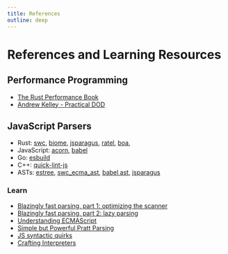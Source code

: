 ```yaml
---
title: References
outline: deep
---
```


# References and Learning Resources

## Performance Programming

- [The Rust Performance Book](https://nnethercote.github.io/perf-book/introduction.html)
- [Andrew Kelley - Practical DOD](https://vimeo.com/649009599)

## JavaScript Parsers

- Rust: [swc](https://swc.rs), [biome](https://biomejs.dev), [jsparagus](https://github.com/mozilla-spidermonkey/jsparagus), [ratel](https://github.com/ratel-rust/ratel-core), [boa](https://github.com/lastmjs/boa-azle),
- JavaScript: [acorn](https://github.com/acornjs/acorn), [babel](https://babeljs.io)
- Go: [esbuild](https://esbuild.github.io)
- C++: [quick-lint-js](https://github.com/quick-lint/quick-lint-js)
- ASTs: [estree](https://github.com/estree/estree), [swc_ecma_ast](https://github.com/swc-project/swc/tree/main/crates/swc_ecma_ast/src), [babel ast](https://github.com/babel/babel/blob/main/packages/babel-types/src/ast-types/generated/index.ts), [jsparagus](https://gist.github.com/Boshen/0b481a058cd715576aaf1624d2c6d469)

### Learn

- [Blazingly fast parsing, part 1: optimizing the scanner](https://v8.dev/blog/scanner)
- [Blazingly fast parsing, part 2: lazy parsing](https://v8.dev/blog/preparser)
- [Understanding ECMAScript](https://v8.dev/blog/tags/understanding-ecmascript)
- [Simple but Powerful Pratt Parsing](https://matklad.github.io/2020/04/13/simple-but-powerful-pratt-parsing.html)
- [JS syntactic quirks](https://github.com/mozilla-spidermonkey/jsparagus/blob/master/js-quirks.md)
- [Crafting Interpreters](https://craftinginterpreters.com)
